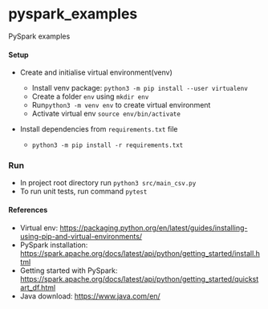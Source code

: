 # pyspark_examples
PySpark examples
#### Setup
* Create and initialise virtual environment(venv) 
  * Install venv package: `python3 -m pip install --user virtualenv`
  * Create a folder `env` using `mkdir env`
  * Run`python3 -m venv env` to create virtual environment
  * Activate virtual env `source env/bin/activate`

* Install dependencies from `requirements.txt` file
  * `python3 -m pip install -r requirements.txt`

### Run
  * In project root directory run `python3 src/main_csv.py`
  * To run unit tests, run command `pytest`

#### References
  * Virtual env: https://packaging.python.org/en/latest/guides/installing-using-pip-and-virtual-environments/
  * PySpark installation: https://spark.apache.org/docs/latest/api/python/getting_started/install.html
  * Getting started with PySpark: https://spark.apache.org/docs/latest/api/python/getting_started/quickstart_df.html
  * Java download: https://www.java.com/en/